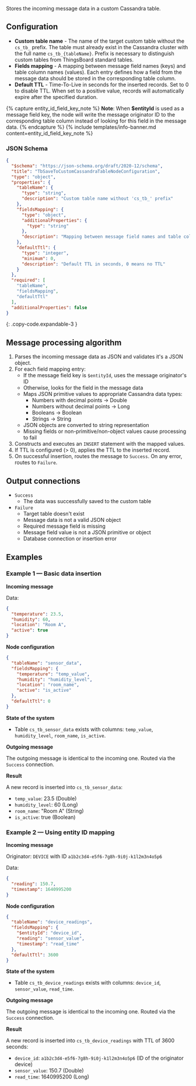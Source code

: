 Stores the incoming message data in a custom Cassandra table.

## Configuration

- **Custom table name** - The name of the target custom table without the `cs_tb_` prefix. The table must already exist in the Cassandra cluster with the full name
  `cs_tb_{tableName}`. Prefix is necessary to distinguish custom tables from ThingsBoard standard tables.
- **Fields mapping** - A mapping between message field names (keys) and table column names (values). Each entry defines how a field from the message data should be stored in the
  corresponding table column.
- **Default TTL** - Time-To-Live in seconds for the inserted records. Set to 0 to disable TTL. When set to a positive value, records will automatically expire after the specified
  duration.

{% capture entity_id_field_key_note %}
**Note**: When **$entityId** is used as a message field key, the node will write the message originator ID to the corresponding table column instead of looking for this field in the message data.
{% endcapture %}
{% include templates/info-banner.md content=entity_id_field_key_note %}

### JSON Schema

```json
{
  "$schema": "https://json-schema.org/draft/2020-12/schema",
  "title": "TbSaveToCustomCassandraTableNodeConfiguration",
  "type": "object",
  "properties": {
    "tableName": {
      "type": "string",
      "description": "Custom table name without 'cs_tb_' prefix"
    },
    "fieldsMapping": {
      "type": "object",
      "additionalProperties": {
        "type": "string"
      },
      "description": "Mapping between message field names and table column names"
    },
    "defaultTtl": {
      "type": "integer",
      "minimum": 0,
      "description": "Default TTL in seconds, 0 means no TTL"
    }
  },
  "required": [
    "tableName",
    "fieldsMapping",
    "defaultTtl"
  ],
  "additionalProperties": false
}
```
{: .copy-code.expandable-3 }

## Message processing algorithm

1. Parses the incoming message data as JSON and validates it's a JSON object.
2. For each field mapping entry:
    - If the message field key is `$entityId`, uses the message originator's ID
    - Otherwise, looks for the field in the message data
    - Maps JSON primitive values to appropriate Cassandra data types:
        - Numbers with decimal points → Double
        - Numbers without decimal points → Long
        - Booleans → Boolean
        - Strings → String
    - JSON objects are converted to string representation
    - Missing fields or non-primitive/non-object values cause processing to fail
3. Constructs and executes an `INSERT` statement with the mapped values.
4. If TTL is configured (> 0), applies the TTL to the inserted record.
5. On successful insertion, routes the message to `Success`. On any error, routes to `Failure`.

## Output connections

- `Success`
    - The data was successfully saved to the custom table
- `Failure`
    - Target table doesn't exist
    - Message data is not a valid JSON object
    - Required message field is missing
    - Message field value is not a JSON primitive or object
    - Database connection or insertion error

## Examples

### Example 1 — Basic data insertion

**Incoming message**

Data:

```json
{
  "temperature": 23.5,
  "humidity": 60,
  "location": "Room A",
  "active": true
}
```

**Node configuration**

```json
{
  "tableName": "sensor_data",
  "fieldsMapping": {
    "temperature": "temp_value",
    "humidity": "humidity_level",
    "location": "room_name",
    "active": "is_active"
  },
  "defaultTtl": 0
}
```

**State of the system**

- Table `cs_tb_sensor_data` exists with columns: `temp_value`, `humidity_level`, `room_name`, `is_active`.

**Outgoing message**

The outgoing message is identical to the incoming one. Routed via the `Success` connection.

**Result**

A new record is inserted into `cs_tb_sensor_data`:

- `temp_value`: 23.5 (Double)
- `humidity_level`: 60 (Long)
- `room_name`: "Room A" (String)
- `is_active`: true (Boolean)

### Example 2 — Using entity ID mapping

**Incoming message**

Originator: `DEVICE` with ID `a1b2c3d4-e5f6-7g8h-9i0j-k1l2m3n4o5p6`

Data:

```json
{
  "reading": 150.7,
  "timestamp": 1640995200
}
```

**Node configuration**

```json
{
  "tableName": "device_readings",
  "fieldsMapping": {
    "$entityId": "device_id",
    "reading": "sensor_value",
    "timestamp": "read_time"
  },
  "defaultTtl": 3600
}
```

**State of the system**

- Table `cs_tb_device_readings` exists with columns: `device_id`, `sensor_value`, `read_time`.

**Outgoing message**

The outgoing message is identical to the incoming one. Routed via the `Success` connection.

**Result**

A new record is inserted into `cs_tb_device_readings` with TTL of 3600 seconds:

- `device_id`: `a1b2c3d4-e5f6-7g8h-9i0j-k1l2m3n4o5p6` (ID of the originator device)
- `sensor_value`: 150.7 (Double)
- `read_time`: 1640995200 (Long)

